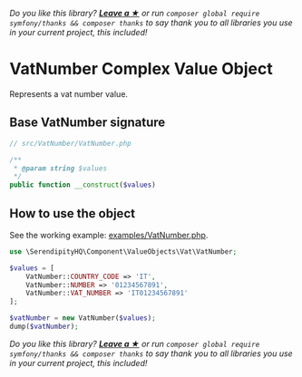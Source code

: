 *Do you like this library? [**Leave a &#9733;**](#js-repo-pjax-container) or run `composer global require symfony/thanks && composer thanks` to say thank you to all libraries you use in your current project, this included!*

VatNumber Complex Value Object
============================

Represents a vat number value.

## Base VatNumber signature

```php
// src/VatNumber/VatNumber.php

/**
 * @param string $values
 */
public function __construct($values)
```

## How to use the object

See the working example: [examples/VatNumber.php](examples/VatNumber.php).

```php
use \SerendipityHQ\Component\ValueObjects\Vat\VatNumber;

$values = [
    VatNumber::COUNTRY_CODE => 'IT',
    VatNumber::NUMBER => '01234567891',
    VatNumber::VAT_NUMBER => 'IT01234567891'
];

$vatNumber = new VatNumber($values);
dump($vatNumber);
```

*Do you like this library? [**Leave a &#9733;**](#js-repo-pjax-container) or run `composer global require symfony/thanks && composer thanks` to say thank you to all libraries you use in your current project, this included!*
